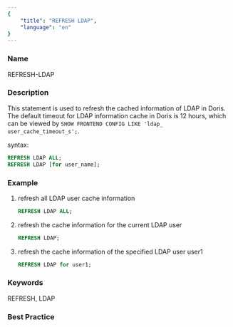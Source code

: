 ```yaml
---
{
    "title": "REFRESH LDAP",
    "language": "en"
}
---
```


<!--
Licensed to the Apache Software Foundation (ASF) under one
or more contributor license agreements.  See the NOTICE file
distributed with this work for additional information
regarding copyright ownership.  The ASF licenses this file
to you under the Apache License, Version 2.0 (the
"License"); you may not use this file except in compliance
with the License.  You may obtain a copy of the License at

  http://www.apache.org/licenses/LICENSE-2.0

Unless required by applicable law or agreed to in writing,
software distributed under the License is distributed on an
"AS IS" BASIS, WITHOUT WARRANTIES OR CONDITIONS OF ANY
KIND, either express or implied.  See the License for the
specific language governing permissions and limitations
under the License.
-->



### Name



REFRESH-LDAP



### Description

This statement is used to refresh the cached information of LDAP in Doris. The default timeout for LDAP information cache in Doris is 12 hours, which can be viewed by `SHOW FRONTEND CONFIG LIKE 'ldap_ user_cache_timeout_s';`.

syntax:

```sql
REFRESH LDAP ALL;
REFRESH LDAP [for user_name];
```

### Example

1. refresh all LDAP user cache information

    ```sql
    REFRESH LDAP ALL;
    ```

2. refresh the cache information for the current LDAP user

    ```sql
    REFRESH LDAP;
    ```

3. refresh the cache information of the specified LDAP user user1

    ```sql
    REFRESH LDAP for user1;
    ```


### Keywords

REFRESH, LDAP

### Best Practice
